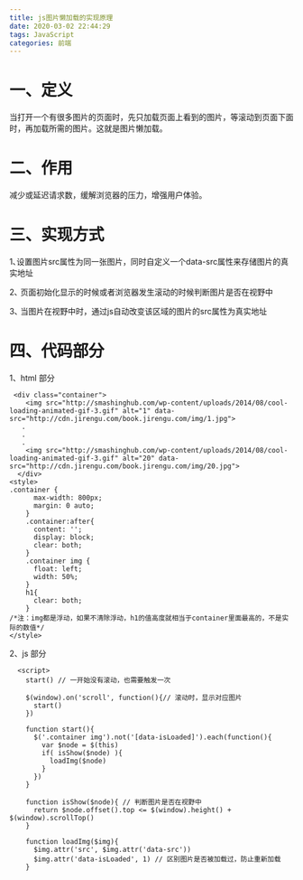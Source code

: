 ```yaml
---
title: js图片懒加载的实现原理
date: 2020-03-02 22:44:29
tags: JavaScript
categories: 前端
---
```



# 一、定义
当打开一个有很多图片的页面时，先只加载页面上看到的图片，等滚动到页面下面时，再加载所需的图片。这就是图片懒加载。

# 二、作用
减少或延迟请求数，缓解浏览器的压力，增强用户体验。

# 三、实现方式

<!-- more -->

1､设置图片src属性为同一张图片，同时自定义一个data-src属性来存储图片的真实地址<br>

2､ 页面初始化显示的时候或者浏览器发生滚动的时候判断图片是否在视野中<br>

3､ 当图片在视野中时，通过js自动改变该区域的图片的src属性为真实地址

# 四、代码部分

1、html 部分

```
 <div class="container">
    <img src="http://smashinghub.com/wp-content/uploads/2014/08/cool-loading-animated-gif-3.gif" alt="1" data-src="http://cdn.jirengu.com/book.jirengu.com/img/1.jpg">
   .
   .
   .
    <img src="http://smashinghub.com/wp-content/uploads/2014/08/cool-loading-animated-gif-3.gif" alt="20" data-src="http://cdn.jirengu.com/book.jirengu.com/img/20.jpg">
  </div>
<style>
.container {
      max-width: 800px;
      margin: 0 auto;
    }
    .container:after{
      content: '';
      display: block;
      clear: both;
    }
    .container img {
      float: left;
      width: 50%;
    }
    h1{
      clear: both;
    } 
/*注：img都是浮动，如果不清除浮动，h1的值高度就相当于container里面最高的，不是实际的数值*/
</style>
```

2、js 部分
```
  <script>
    start() // 一开始没有滚动，也需要触发一次 

    $(window).on('scroll', function(){// 滚动时，显示对应图片
      start()
    })

    function start(){
      $('.container img').not('[data-isLoaded]').each(function(){
        var $node = $(this)
        if( isShow($node) ){
          loadImg($node)
        }
      })
    }

    function isShow($node){ // 判断图片是否在视野中
      return $node.offset().top <= $(window).height() + $(window).scrollTop()
    }

    function loadImg($img){ 
      $img.attr('src', $img.attr('data-src'))
      $img.attr('data-isLoaded', 1) // 区别图片是否被加载过，防止重新加载
    }
```